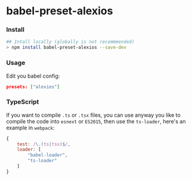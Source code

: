 # babel-preset-alexios

### Install

```bash
## Intall locally (globally is not recommmended)
> npm install babel-preset-alexios --save-dev
```

### Usage

Edit you babel config:

```json
presets: ["alexios"]
```

### TypeScript

If you want to compile `.ts` or `.tsx` files, you can use anyway you like to compile the code into `esnext` or `ES2015`, then use the `ts-loader`, here's an example in `webpack`:

```javascript
{
    test: /\.(ts|tsx)$/,
    loader: [
        "babel-loader",
        "ts-loader"
    ]
}
```
